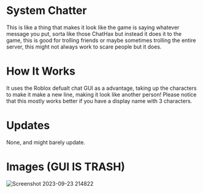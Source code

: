 # System Chatter
This is like a thing that makes it look like the game is saying whatever message you put, sorta like those ChatHax but instead it does it to the game, this is good for trolling friends
or maybe sometimes trolling the entire server, this might not always work to scare people but it does.

# How It Works
It uses the Roblox defualt chat GUI as a advantage, taking up the characters to make it make a new line, making it look like another person! Please notice that this mostly works better if you have a display name with 3 characters.

# Updates
None, and might barely update.


# Images (GUI IS TRASH)
![Screenshot 2023-09-23 214822](https://github.com/oc9x97/systemchatter/assets/142158555/bc9a16a9-1526-4616-ac1e-917167a67546)
